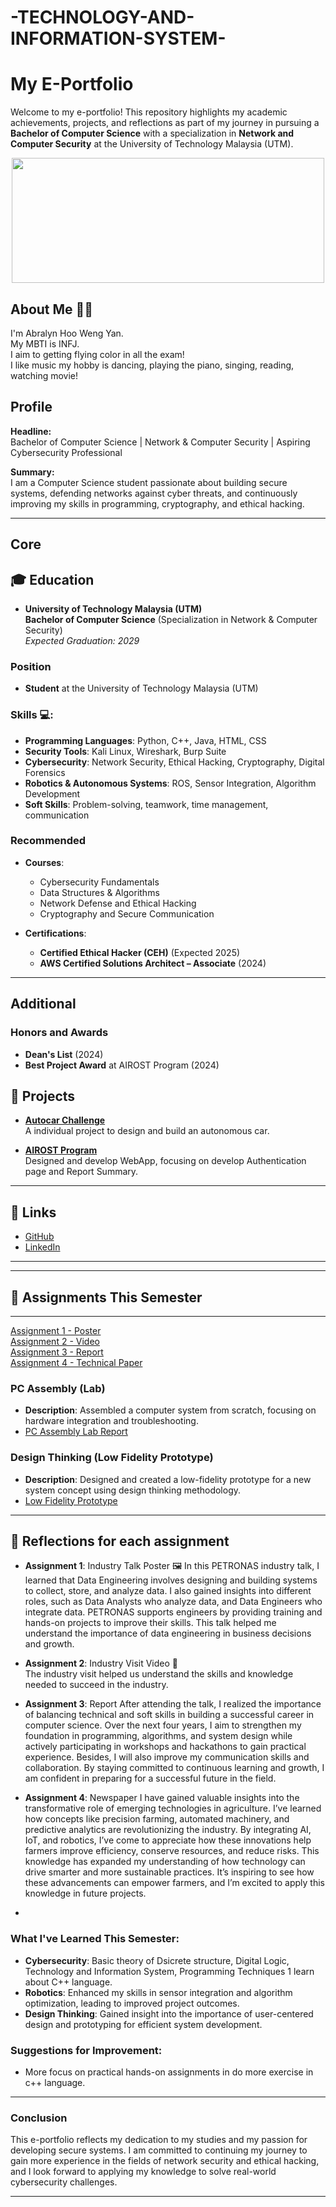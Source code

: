 # -TECHNOLOGY-AND-INFORMATION-SYSTEM-

# My E-Portfolio

Welcome to my e-portfolio! This repository highlights my academic achievements, projects, and reflections as part of my journey in pursuing a **Bachelor of Computer Science** with a specialization in **Network and Computer Security** at the University of Technology Malaysia (UTM).


<p align="center">
  <img src = "https://th.bing.com/th/id/R.3990d6a02f0d5137053ceaf82f340cfd?rik=NfvTbo3PfpzzXA&riu=http%3a%2f%2fwww.pixelstalk.net%2fwp-content%2fuploads%2f2016%2f07%2fComputer-Science-Pictures-HD.jpg&ehk=f9SU4Dzs6NTVrr5FToQeU5WJmrGY31QsSRMAQ3Vverg%3d&risl=&pid=ImgRaw&r=0" width="500" height="200"/>
</p>

## About Me 👨‍💻
I'm Abralyn Hoo Weng Yan.<br>My MBTI is INFJ.<br>I aim to getting flying color in all the exam!<br>I like music my hobby is dancing, playing the piano, singing, reading, watching movie!

## Profile

**Headline:**  
Bachelor of Computer Science | Network & Computer Security | Aspiring Cybersecurity Professional

**Summary:**  
I am a Computer Science student passionate about building secure systems, defending networks against cyber threats, and continuously improving my skills in programming, cryptography, and ethical hacking.

---

## Core

## 🎓 Education
- **University of Technology Malaysia (UTM)**  
  **Bachelor of Computer Science** (Specialization in Network & Computer Security)  
  *Expected Graduation: 2029*

### Position
- **Student** at the University of Technology Malaysia (UTM)

### Skills 💻:
- **Programming Languages**: Python, C++, Java, HTML, CSS  
- **Security Tools**: Kali Linux, Wireshark, Burp Suite  
- **Cybersecurity**: Network Security, Ethical Hacking, Cryptography, Digital Forensics  
- **Robotics & Autonomous Systems**: ROS, Sensor Integration, Algorithm Development  
- **Soft Skills**: Problem-solving, teamwork, time management, communication

### Recommended
- **Courses**:
  - Cybersecurity Fundamentals
  - Data Structures & Algorithms
  - Network Defense and Ethical Hacking  
  - Cryptography and Secure Communication

- **Certifications**:
  - **Certified Ethical Hacker (CEH)** (Expected 2025)
  - **AWS Certified Solutions Architect – Associate** (2024)

---

## Additional

### Honors and Awards
- **Dean's List** (2024)  
- **Best Project Award** at AIROST Program (2024)

## 📁 Projects
  
- **[Autocar Challenge](https://github.com/abralyn-hoo/Autocar-Challenge/tree/main)**  
  A individual project to design and build an autonomous car.

- **[AIROST Program](https://github.com/clis013/TeamCKA)**  
  Designed and develop WebApp, focusing on develop Authentication page and Report Summary.

---

## 📱 Links

- [GitHub](https://github.com/abralyn-hoo/E-portfolio)  
- [LinkedIn](www.linkedin.com/in/-abralyn-8260a1217)

---

---

## 📝 Assignments This Semester
---
[Assignment 1 - Poster](https://github.com/abralyn-hoo/E-portfolio/tree/main/Assignment%201)  
[Assignment 2 - Video](https://youtu.be/HEHZ8mps7Tw)  
[Assignment 3 - Report](assets/industry_talk_report.pdf)  
[Assignment 4 - Technical Paper](assets/industry_talk_paper.pdf)

### PC Assembly (Lab)
- **Description**: Assembled a computer system from scratch, focusing on hardware integration and troubleshooting.
- [PC Assembly Lab Report](assets/pc_assembly_report.pdf)

### Design Thinking (Low Fidelity Prototype)
- **Description**: Designed and created a low-fidelity prototype for a new system concept using design thinking methodology.
- [Low Fidelity Prototype](assets/low_fidelity_prototype.jpg)

---

## 🔮 Reflections for each assignment

- **Assignment 1**: Industry Talk Poster 🖼️
In this PETRONAS industry talk, I learned that Data Engineering involves designing and building systems to collect, store, and analyze data. I also gained insights into different roles, such as Data Analysts who analyze data, and Data Engineers who integrate data. PETRONAS supports engineers by providing training and hands-on projects to improve their skills. This talk helped me understand the importance of data engineering in business decisions and growth. 

- **Assignment 2**: Industry Visit Video 🎥  
The industry visit helped us understand the skills and knowledge needed to succeed in the industry.

- **Assignment 3**: Report 
After attending the talk, I realized the importance of balancing technical and soft skills in building a successful career in computer science. Over the next four years, I aim to strengthen my foundation in programming, algorithms, and system design while actively participating in workshops and hackathons to gain practical experience. Besides, I will also improve my communication skills and collaboration. By staying committed to continuous learning and growth, I am confident in preparing for a successful future in the field. 

- **Assignment 4**: Newspaper
I have gained valuable insights into the transformative role of emerging technologies in agriculture. I’ve learned how concepts like precision farming, automated machinery, and predictive analytics are revolutionizing the industry. By integrating AI, IoT, and robotics, I’ve come to appreciate how these innovations help farmers improve efficiency, conserve resources, and reduce risks. This knowledge has expanded my understanding of how technology can drive smarter and more sustainable practices. It’s inspiring to see how these advancements can empower farmers, and I’m excited to apply this knowledge in future projects.

- 
### What I've Learned This Semester:

- **Cybersecurity**: Basic theory of Dsicrete structure, Digital Logic, Technology and Information System, Programming Techniques 1 learn about C++ language.
- **Robotics**: Enhanced my skills in sensor integration and algorithm optimization, leading to improved project outcomes.
- **Design Thinking**: Gained insight into the importance of user-centered design and prototyping for efficient system development.

### Suggestions for Improvement:
- More focus on practical hands-on assignments in do more exercise in c++ language.


---

### Conclusion

This e-portfolio reflects my dedication to my studies and my passion for developing secure systems. I am committed to continuing my journey to gain more experience in the fields of network security and ethical hacking, and I look forward to applying my knowledge to solve real-world cybersecurity challenges.

---




